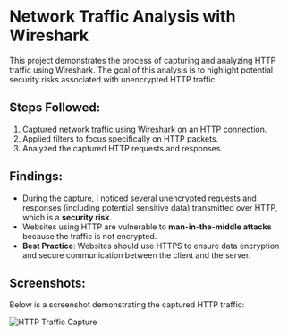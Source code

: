 # Network Traffic Analysis with Wireshark

This project demonstrates the process of capturing and analyzing HTTP traffic using Wireshark. The goal of this analysis is to highlight potential security risks associated with unencrypted HTTP traffic.

## Steps Followed:
1. Captured network traffic using Wireshark on an HTTP connection.
2. Applied filters to focus specifically on HTTP packets.
3. Analyzed the captured HTTP requests and responses.

## Findings:
- During the capture, I noticed several unencrypted requests and responses (including potential sensitive data) transmitted over HTTP, which is a **security risk**.
- Websites using HTTP are vulnerable to **man-in-the-middle attacks** because the traffic is not encrypted.
- **Best Practice**: Websites should use HTTPS to ensure data encryption and secure communication between the client and the server.

## Screenshots:
Below is a screenshot demonstrating the captured HTTP traffic:

![HTTP Traffic Capture](file:///C:/Users/Shawn/Downloads/Screenshot%202024-12-01%20153318.png)

